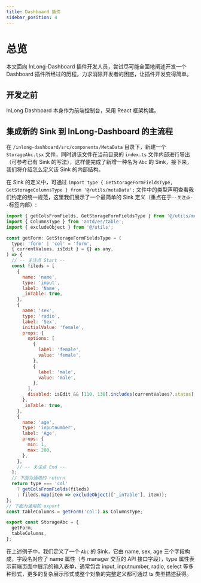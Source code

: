 ```yaml
---
title: Dashboard 插件
sidebar_position: 4
---
```


# 总览

本文面向 InLong-Dashboard 插件开发人员，尝试尽可能全面地阐述开发一个 Dashboard 插件所经过的历程，力求消除开发者的困惑，让插件开发变得简单。

## 开发之前

InLong Dashboard 本身作为前端控制台，采用 React 框架构建。

## 集成新的 Sink 到 InLong-Dashboard 的主流程

在 `/inlong-dashboard/src/components/MetaData` 目录下，新建一个 `StorageAbc.tsx` 文件，同时讲该文件在当前目录的 `index.ts` 文件内部进行导出（可参考已有 Sink 的写法），这样便完成了新增一种名为 `Abc` 的 Sink，接下来，我们将介绍怎么定义该 Sink 的内部结构。

在 Sink 的定义中，可通过 `import type { GetStorageFormFieldsType, GetStorageColumnsType } from '@/utils/metaData';` 文件中的类型声明查看我们约定的统一规范，这里我们展示了一个最简单的 Sink 定义（重点在于`--关注点--`标签内部）:

```js
import { getColsFromFields, GetStorageFormFieldsType } from '@/utils/metaData';
import { ColumnsType } from 'antd/es/table';
import { excludeObject } from '@/utils';

const getForm: GetStorageFormFieldsType = (
  type: 'form' | 'col' = 'form',
  { currentValues, isEdit } = {} as any,
) => {
  // -- 关注点 Start --
  const fileds = [
    {
      name: 'name',
      type: 'input',
      label: 'Name',
      _inTable: true,
    },
    {
      name: 'sex',
      type: 'radio',
      label: 'Sex',
      initialValue: 'female',
      props: {
        options: [
          {
            label: 'female',
            value: 'female',
          },
          {
            label: 'male',
            value: 'male',
          },
        ],
        disabled: isEdit && [110, 130].includes(currentValues?.status),
      },
      _inTable: true,
    },
    {
      name: 'age',
      type: 'inputnumber',
      label: 'Age',
      props: {
        min: 1,
        max: 200,
      },
    },
    // -- 关注点 End --
  ];
  // 下面为通用的 return
  return type === 'col'
    ? getColsFromFields(fileds)
    : fileds.map(item => excludeObject(['_inTable'], item));
};
// 下面为通用的 export
const tableColumns = getForm('col') as ColumnsType;

export const StorageAbc = {
  getForm,
  tableColumns,
};
```

在上述例子中，我们定义了一个 `Abc` 的 Sink，它由 name, sex, age 三个字段构成，字段名对应了 name 属性（与 manager 交互的 API 接口字段），type 属性表示前端页面中展示的输入表单，通常包含 input, inputnumber, radio, select 等多种形式，更多的复杂展示形式或整个对象的完整定义都可通过 ts 类型描述获得。
